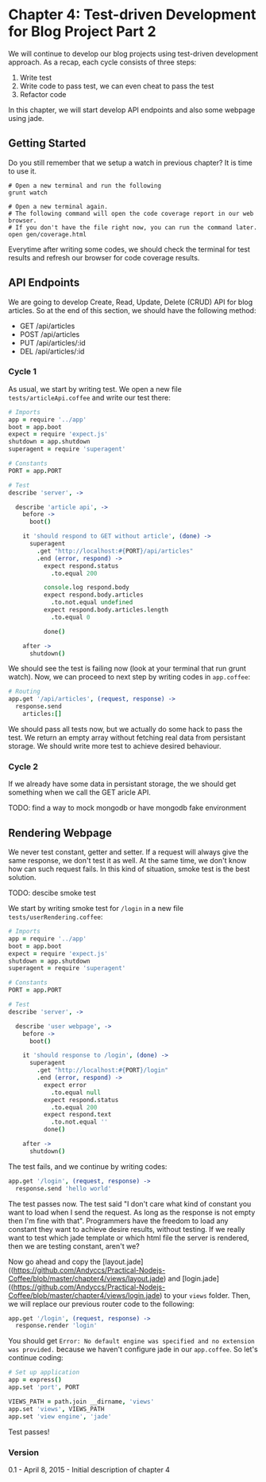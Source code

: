 Chapter 4: Test-driven Development for Blog Project Part 2
==========================================================

We will continue to develop our blog projects using test-driven development approach. As a recap, each cycle consists of three steps:

1. Write test 
2. Write code to pass test, we can even cheat to pass the test
3. Refactor code

In this chapter, we will start develop API endpoints and also some webpage using jade. 

## Getting Started

Do you still remember that we setup a watch in previous chapter? It is time to use it.

```Shell
# Open a new terminal and run the following
grunt watch

# Open a new terminal again.
# The following command will open the code coverage report in our web browser.
# If you don't have the file right now, you can run the command later.
open gen/coverage.html
```

Everytime after writing some codes, we should check the terminal for test results and refresh our browser for code coverage results. 

## API Endpoints

We are going to develop Create, Read, Update, Delete (CRUD) API for blog articles. So at the end of this section, we should have the following method:

- GET /api/articles
- POST /api/articles
- PUT /api/articles/:id
- DEL /api/articles/:id

### Cycle 1

As usual, we start by writing test. We open a new file `tests/articleApi.coffee` and write our test there:

```CoffeeScript
# Imports
app = require '../app'
boot = app.boot
expect = require 'expect.js'
shutdown = app.shutdown
superagent = require 'superagent'

# Constants
PORT = app.PORT

# Test
describe 'server', ->

  describe 'article api', ->
    before ->
      boot()

    it 'should respond to GET without article', (done) ->
      superagent
        .get "http://localhost:#{PORT}/api/articles"
        .end (error, respond) ->
          expect respond.status
            .to.equal 200

          console.log respond.body
          expect respond.body.articles
            .to.not.equal undefined
          expect respond.body.articles.length
            .to.equal 0

          done()

    after ->
      shutdown()
```

We should see the test is failing now (look at your terminal that run grunt watch). Now, we can proceed to next step by writing codes in `app.coffee`:

```CoffeeScript
# Routing
app.get '/api/articles', (request, response) ->
  response.send
    articles:[]
```

We should pass all tests now, but we actually do some hack to pass the test. We return an empty array without fetching real data from persistant storage. We should write more test to achieve desired behaviour. 

### Cycle 2

If we already have some data in persistant storage, the we should get something when we call the GET aricle API. 

TODO: find a way to mock mongodb or have mongodb fake environment

## Rendering Webpage

We never test constant, getter and setter. If a request will always give the same response, we don't test it as well. At the same time, we don't know how can such request fails. In this kind of situation, smoke test is the best solution. 

TODO: descibe smoke test

We start by writing smoke test for `/login` in a new file `tests/userRendering.coffee`:

```CoffeeScript
# Imports
app = require '../app'
boot = app.boot
expect = require 'expect.js'
shutdown = app.shutdown
superagent = require 'superagent'

# Constants
PORT = app.PORT

# Test
describe 'server', ->

  describe 'user webpage', ->
    before ->
      boot()

    it 'should response to /login', (done) ->
      superagent
        .get "http://localhost:#{PORT}/login"
        .end (error, respond) ->
          expect error 
            .to.equal null
          expect respond.status
            .to.equal 200
          expect respond.text
            .to.not.equal ''
          done()

    after ->
      shutdown()
```

The test fails, and we continue by writing codes:

```CoffeeScript
app.get '/login', (request, response) ->
  response.send 'hello world'
```

The test passes now. The test said "I don't care what kind of constant you want to load when I send the request. As long as the response is not empty then I'm fine with that". Programmers have the freedom to load any constant they want to achieve desire results, without testing. If we really want to test which jade template or which html file the server is rendered, then we are testing constant, aren't we?

Now go ahead and copy the [layout.jade]((https://github.com/Andyccs/Practical-Nodejs-Coffee/blob/master/chapter4/views/layout.jade) and [login.jade]((https://github.com/Andyccs/Practical-Nodejs-Coffee/blob/master/chapter4/views/login.jade) to your `views` folder. Then, we will replace our previous router code to the following:

```CoffeeScript
app.get '/login', (request, response) ->
  response.render 'login'
```

You should get `Error: No default engine was specified and no extension was provided.` because we haven't configure jade in our `app.coffee`. So let's continue coding:

```CoffeeScript
# Set up application
app = express()
app.set 'port', PORT

VIEWS_PATH = path.join __dirname, 'views'
app.set 'views', VIEWS_PATH
app.set 'view engine', 'jade'
```

Test passes! 

### Version

0.1 - April 8, 2015 - Initial description of chapter 4
